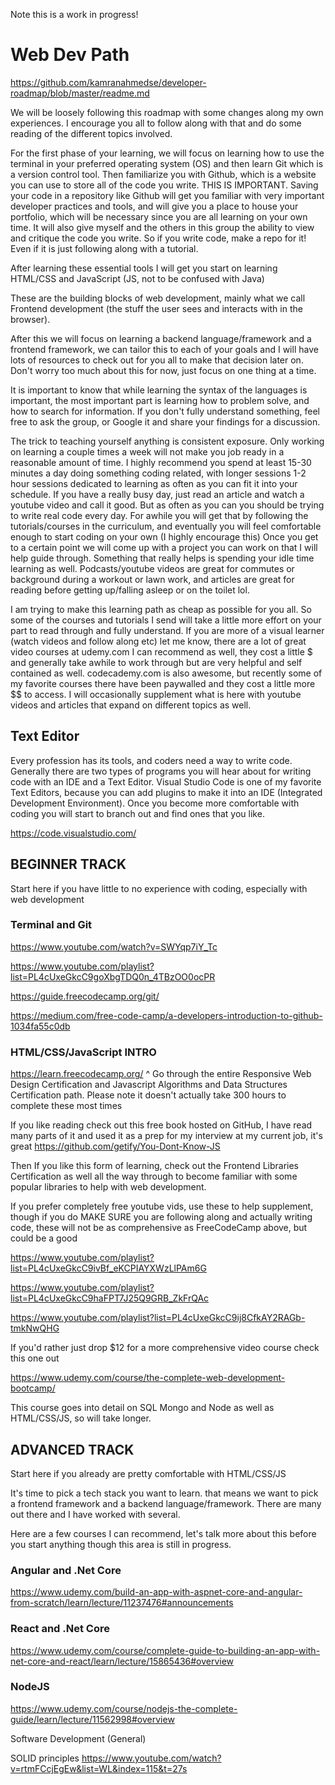 Note this is a work in progress!


# Web Dev Path


https://github.com/kamranahmedse/developer-roadmap/blob/master/readme.md


We will be loosely following this roadmap with some changes along my own experiences. I encourage you all to follow along with that and do some reading of the different topics involved.


For the first phase of your learning, we will focus on learning how to use the terminal in your preferred operating system (OS) and then learn Git which is a version control tool. Then familiarize you with Github, which is a website you can use to store all of the code you write. THIS IS IMPORTANT. Saving your code in a repository like Github will get you familiar with very important developer practices and tools, and will give you a place to house your portfolio, which will be necessary since you are all learning on your own time. It will also give myself and the others in this group the ability to view and critique the code you write. So if you write code, make a repo for it! Even if it is just following along with a tutorial.


After learning these essential tools I will get you start on learning HTML/CSS and JavaScript (JS, not to be confused with Java)


These are the building blocks of web development, mainly what we call Frontend development (the stuff the user sees and interacts with in the browser).


After this we will focus on learning a backend language/framework and a frontend framework, we can tailor this to each of your goals and I will have lots of resources to check out for you all to make that decision later on. Don't worry too much about this for now, just focus on one thing at a time.


It is important to know that while learning the syntax of the languages is important, the most important part is learning how to problem solve, and how to search for information. If you don't fully understand something, feel free to ask the group, or Google it and share your findings for a discussion. 


The trick to teaching yourself anything is consistent exposure. Only working on learning a couple times a week will not make you job ready in a reasonable amount of time. I highly recommend you spend at least 15-30 minutes a day doing something coding related, with longer sessions 1-2 hour sessions dedicated to learning as often as you can fit it into your schedule. If you have a really busy day, just read an article and watch a youtube video and call it good. But as often as you can you should be trying to write real code every day. For awhile you will get that by following the tutorials/courses in the curriculum, and eventually you will feel comfortable enough to start coding on your own (I highly encourage this) Once you get to a certain point we will come up with a project you can work on that I will help guide through. Something that really helps is spending your idle time learning as well. Podcasts/youtube videos are great for commutes or background during a workout or lawn work, and articles are great for reading before getting up/falling asleep or on the toilet lol.


I am trying to make this learning path as cheap as possible for you all. So some of the courses and tutorials I send will take a little more effort on your part to read through and fully understand. If you are more of a visual learner (watch videos and follow along etc) let me know, there are a lot of great video courses at udemy.com I can recommend as well, they cost a little $ and generally take awhile to work through but are very helpful and self contained as well. codecademy.com is also awesome, but recently some of my favorite courses there have been paywalled and they cost a little more $$ to access. I will occasionally supplement what is here with youtube videos and articles that expand on different topics as well.


## Text Editor


Every profession has its tools, and coders need a way to write code. Generally there are two types of programs you will hear about for writing code with an IDE and a Text Editor. Visual Studio Code is one of my favorite Text Editors, because you can add plugins to make it into an IDE (Integrated Development Environment). Once you become more comfortable with coding you will start to branch out and find ones that you like.


https://code.visualstudio.com/


## BEGINNER TRACK 

Start here if you have little to no experience with coding, especially with web development


### Terminal and Git


https://www.youtube.com/watch?v=SWYqp7iY_Tc

https://www.youtube.com/playlist?list=PL4cUxeGkcC9goXbgTDQ0n_4TBzOO0ocPR

https://guide.freecodecamp.org/git/


https://medium.com/free-code-camp/a-developers-introduction-to-github-1034fa55c0db


### HTML/CSS/JavaScript INTRO


https://learn.freecodecamp.org/
^ Go through the entire Responsive Web Design Certification and Javascript Algorithms and Data Structures Certification path. Please note it doesn't actually take 300 hours to complete these most times


If you like reading check out this free book hosted on GitHub, I have read many parts of it and used it as a prep for my interview at my current job, it's great https://github.com/getify/You-Dont-Know-JS


Then If you like this form of learning, check out the Frontend Libraries Certification as well all the way through to become familiar with some popular libraries to help with web development.


If you prefer completely free youtube vids, use these to help supplement, though if you do MAKE SURE you are following along and actually writing code, these will not be as comprehensive as FreeCodeCamp above, but could be a good 


https://www.youtube.com/playlist?list=PL4cUxeGkcC9ivBf_eKCPIAYXWzLlPAm6G


https://www.youtube.com/playlist?list=PL4cUxeGkcC9haFPT7J25Q9GRB_ZkFrQAc


https://www.youtube.com/playlist?list=PL4cUxeGkcC9ij8CfkAY2RAGb-tmkNwQHG


If you'd rather just drop $12 for a more comprehensive video course check this one out


https://www.udemy.com/course/the-complete-web-development-bootcamp/


This course goes into detail on SQL Mongo and Node as well as HTML/CSS/JS, so will take longer.


## ADVANCED TRACK

Start here if you already are pretty comfortable with HTML/CSS/JS

It's time to pick a tech stack you want to learn. that means we want to pick a frontend framework and a backend language/framework. There are many out there and I have worked with several.

Here are a few courses I can recommend, let's talk more about this before you start anything though this area is still in progress.

### Angular and .Net Core

https://www.udemy.com/build-an-app-with-aspnet-core-and-angular-from-scratch/learn/lecture/11237476#announcements


### React and .Net Core

https://www.udemy.com/course/complete-guide-to-building-an-app-with-net-core-and-react/learn/lecture/15865436#overview


### NodeJS

https://www.udemy.com/course/nodejs-the-complete-guide/learn/lecture/11562998#overview


Software Development (General)


SOLID principles
https://www.youtube.com/watch?v=rtmFCcjEgEw&list=WL&index=115&t=27s

